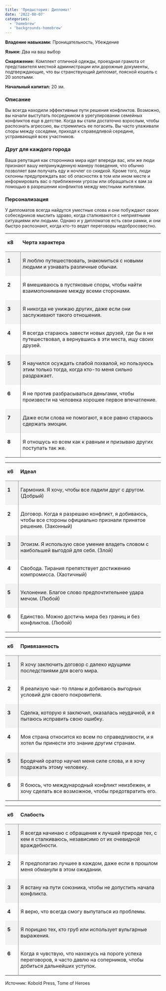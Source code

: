 ```yaml
---
title: 'Предыстория: Дипломат'
date: '2022-08-07'
categories:
  - 'homebrew'
  - 'backgrounds-homebrew'
---
```


**Владение навыками:** Проницательность, Убеждение

**Языки:** Два на ваш выбор

**Снаряжение:** Комплект отличной одежды, проездная грамота от представителя местной администрации или дорожные документы, подтверждающие, что вы странствующий дипломат, поясной кошель с 20 золотыми.

**Начальный капитал:** 20 зм.

### Описание

Вы всегда находили эффективные пути решения конфликтов. Возможно, вы начали выступать посредником в урегулировании семейных конфликтов еще в детстве. Когда вы стали достаточно взрослым, чтобы распознать агрессию, вы стремились ее погасить. Вы часто улаживали споры между соседями, приходя к справедливой середине, устраивающей всех участников.

### Друг для каждого города

Ваша репутация как сторонника мира идет впереди вас, или же люди признают вашу непринужденную манеру поведения, что обычно позволяет вам получать еду и ночлег со скидкой. Кроме того, люди склонны предупреждать вас об опасностях в том или ином месте и информировать вас о приближении угрозы или обращаться к вам за помощью в разрешении конфликтов между местными жителями.

### Персонализация

У дипломатов всегда найдутся уместные слова и они побуждают своих собеседников мыслить здраво, когда сталкиваются с неприятными ситуациями или людьми. Однако и у дипломатов есть свои рамки, и они быстро распознают, когда кто-то ведет переговоры недобросовестно.

<table style="border-collapse:collapse" border="0"><colgroup><col style="width:56px"><col style="width:590px"></colgroup><tbody valign="top"><tr><td style="padding-left: 7px; padding-right: 7px; border-bottom:  solid #7f7f7f 0.5pt"><p><strong>к8</strong></p></td><td style="padding-left: 7px; padding-right: 7px; border-bottom:  solid #7f7f7f 0.5pt"><p><strong>Черта характера</strong></p></td></tr><tr style="background: #f2f2f2"><td style="padding-left: 7px; padding-right: 7px; border-right:  solid #7f7f7f 0.5pt"><p><strong>1</strong></p></td><td style="padding-left: 7px; padding-right: 7px"><p>Я люблю путешествовать, знакомиться с новыми людьми и узнавать различные обычаи.</p></td></tr><tr><td style="padding-left: 7px; padding-right: 7px; border-right:  solid #7f7f7f 0.5pt"><p><strong>2</strong></p></td><td style="padding-left: 7px; padding-right: 7px"><p>Я вмешиваюсь в пустяковые споры, чтобы найти взаимопонимание между всеми сторонами.</p></td></tr><tr style="background: #f2f2f2"><td style="padding-left: 7px; padding-right: 7px; border-right:  solid #7f7f7f 0.5pt"><p><strong>3</strong></p></td><td style="padding-left: 7px; padding-right: 7px"><p>Я никогда не унижаю других, даже если они заслуживают такого отношения.</p></td></tr><tr><td style="padding-left: 7px; padding-right: 7px; border-right:  solid #7f7f7f 0.5pt"><p><strong>4</strong></p></td><td style="padding-left: 7px; padding-right: 7px"><p>Я всегда стараюсь завести новых друзей, где бы я ни путешествовал, а вернувшись в эти места, ищу своих друзей.</p></td></tr><tr style="background: #f2f2f2"><td style="padding-left: 7px; padding-right: 7px; border-right:  solid #7f7f7f 0.5pt"><p><strong>5</strong></p></td><td style="padding-left: 7px; padding-right: 7px"><p>Я научился осуждать слабой похвалой, но пользуюсь этим только тогда, когда кто-то меня сильно раздражает.</p></td></tr><tr><td style="padding-left: 7px; padding-right: 7px; border-right:  solid #7f7f7f 0.5pt"><p><strong>6</strong></p></td><td style="padding-left: 7px; padding-right: 7px"><p>Я не против разбрасываться деньгами, чтобы произвести на человека хорошее первое впечатление.</p></td></tr><tr style="background: #f2f2f2"><td style="padding-left: 7px; padding-right: 7px; border-right:  solid #7f7f7f 0.5pt"><p><strong>7</strong></p></td><td style="padding-left: 7px; padding-right: 7px"><p>Даже если слова не помогают, я все равно стараюсь сдержать эмоции.</p></td></tr><tr><td style="padding-left: 7px; padding-right: 7px; border-right:  solid #7f7f7f 0.5pt"><p><strong>8</strong></p></td><td style="padding-left: 7px; padding-right: 7px"><p>Я отношусь ко всем как к равным и призываю других поступать так же.</p></td></tr></tbody></table>

<table style="border-collapse:collapse" border="0"><colgroup><col style="width:46px"><col style="width:600px"></colgroup><tbody valign="top"><tr><td style="padding-left: 7px; padding-right: 7px; border-bottom:  solid #7f7f7f 0.5pt"><p><strong>к6</strong></p></td><td style="padding-left: 7px; padding-right: 7px; border-bottom:  solid #7f7f7f 0.5pt"><p><strong>Идеал</strong></p></td></tr><tr style="background: #f2f2f2"><td style="padding-left: 7px; padding-right: 7px; border-right:  solid #7f7f7f 0.5pt"><p><strong>1</strong></p></td><td style="padding-left: 7px; padding-right: 7px"><p>Гармония. Я хочу, чтобы все ладили друг с другом. (Добрый)</p></td></tr><tr><td style="padding-left: 7px; padding-right: 7px; border-right:  solid #7f7f7f 0.5pt"><p><strong>2</strong></p></td><td style="padding-left: 7px; padding-right: 7px"><p>Договор. Когда я разрешаю конфликт, я добиваюсь, чтобы все стороны официально признали принятое решение. (Законный)</p></td></tr><tr style="background: #f2f2f2"><td style="padding-left: 7px; padding-right: 7px; border-right:  solid #7f7f7f 0.5pt"><p><strong>3</strong></p></td><td style="padding-left: 7px; padding-right: 7px"><p>Эгоизм. Я использую свое умение владеть словом с наибольшей выгодой для себя. (Злой)</p></td></tr><tr><td style="padding-left: 7px; padding-right: 7px; border-right:  solid #7f7f7f 0.5pt"><p><strong>4</strong></p></td><td style="padding-left: 7px; padding-right: 7px"><p>Свобода. Тирания препятствует достижению компромисса. (Хаотичный)</p></td></tr><tr style="background: #f2f2f2"><td style="padding-left: 7px; padding-right: 7px; border-right:  solid #7f7f7f 0.5pt"><p><strong>5</strong></p></td><td style="padding-left: 7px; padding-right: 7px"><p>Уклонение. Благое слово предпочтительнее удара мечом. (Любой)</p></td></tr><tr><td style="padding-left: 7px; padding-right: 7px; border-right:  solid #7f7f7f 0.5pt"><p><strong>6</strong></p></td><td style="padding-left: 7px; padding-right: 7px"><p>Единство. Можно достичь мира без границ и без конфликтов. (Любой)</p></td></tr></tbody></table>

<table style="border-collapse:collapse" border="0"><colgroup><col style="width:46px"><col style="width:600px"></colgroup><tbody valign="top"><tr><td style="padding-left: 7px; padding-right: 7px; border-bottom:  solid #7f7f7f 0.5pt"><p><strong>к6</strong></p></td><td style="padding-left: 7px; padding-right: 7px; border-bottom:  solid #7f7f7f 0.5pt"><p><strong>Привязанность</strong></p></td></tr><tr style="background: #f2f2f2"><td style="padding-left: 7px; padding-right: 7px; border-right:  solid #7f7f7f 0.5pt"><p><strong>1</strong></p></td><td style="padding-left: 7px; padding-right: 7px"><p>Я хочу заключить договор с далеко идущими последствиями для всего мира.</p></td></tr><tr><td style="padding-left: 7px; padding-right: 7px; border-right:  solid #7f7f7f 0.5pt"><p><strong>2</strong></p></td><td style="padding-left: 7px; padding-right: 7px"><p>Я реализую чьи-то планы и добиваюсь выгодных условий для своего покровителя.</p></td></tr><tr style="background: #f2f2f2"><td style="padding-left: 7px; padding-right: 7px; border-right:  solid #7f7f7f 0.5pt"><p><strong>3</strong></p></td><td style="padding-left: 7px; padding-right: 7px"><p>Сделка, которую я заключил, оказалась неудачной, и я пытаюсь исправить свою ошибку.</p></td></tr><tr><td style="padding-left: 7px; padding-right: 7px; border-right:  solid #7f7f7f 0.5pt"><p><strong>4</strong></p></td><td style="padding-left: 7px; padding-right: 7px"><p>Моя страна относится ко всем по справедливости, и я хотел бы принести это знание другим странам.</p></td></tr><tr style="background: #f2f2f2"><td style="padding-left: 7px; padding-right: 7px; border-right:  solid #7f7f7f 0.5pt"><p><strong>5</strong></p></td><td style="padding-left: 7px; padding-right: 7px"><p>Бродячий оратор научил меня силе слова, и я хочу подражать этому человеку.</p></td></tr><tr><td style="padding-left: 7px; padding-right: 7px; border-right:  solid #7f7f7f 0.5pt"><p><strong>6</strong></p></td><td style="padding-left: 7px; padding-right: 7px"><p>Я боюсь, что международный конфликт неизбежен, и хочу сделать все возможное, чтобы предотвратить его.</p></td></tr></tbody></table>

<table style="border-collapse:collapse" border="0"><colgroup><col style="width:46px"><col style="width:600px"></colgroup><tbody valign="top"><tr><td style="padding-left: 7px; padding-right: 7px; border-bottom:  solid #7f7f7f 0.5pt"><p><strong>к6</strong></p></td><td style="padding-left: 7px; padding-right: 7px; border-bottom:  solid #7f7f7f 0.5pt"><p><strong>Слабость</strong></p></td></tr><tr style="background: #f2f2f2"><td style="padding-left: 7px; padding-right: 7px; border-right:  solid #7f7f7f 0.5pt"><p><strong>1</strong></p></td><td style="padding-left: 7px; padding-right: 7px"><p>Я всегда начинаю с обращения к лучшей природе тех, с кем я сталкиваюсь, независимо от их очевидной враждебности.</p></td></tr><tr><td style="padding-left: 7px; padding-right: 7px; border-right:  solid #7f7f7f 0.5pt"><p><strong>2</strong></p></td><td style="padding-left: 7px; padding-right: 7px"><p>Я предполагаю лучшее в каждом, даже если в прошлом меня обманули в этом ожидании.</p></td></tr><tr style="background: #f2f2f2"><td style="padding-left: 7px; padding-right: 7px; border-right:  solid #7f7f7f 0.5pt"><p><strong>3</strong></p></td><td style="padding-left: 7px; padding-right: 7px"><p>Я встану на пути союзника, чтобы не допустить начала конфликта.</p></td></tr><tr><td style="padding-left: 7px; padding-right: 7px; border-right:  solid #7f7f7f 0.5pt"><p><strong>4</strong></p></td><td style="padding-left: 7px; padding-right: 7px"><p>Я верю, что всегда смогу выпутаться из проблемы.</p></td></tr><tr style="background: #f2f2f2"><td style="padding-left: 7px; padding-right: 7px; border-right:  solid #7f7f7f 0.5pt"><p><strong>5</strong></p></td><td style="padding-left: 7px; padding-right: 7px"><p>Я порицаю тех, кто груб или использует вульгарные выражения.</p></td></tr><tr><td style="padding-left: 7px; padding-right: 7px; border-right:  solid #7f7f7f 0.5pt"><p><strong>6</strong></p></td><td style="padding-left: 7px; padding-right: 7px"><p>Когда я чувствую, что нахожусь на пороге успеха переговоров, я часто давлю на соперников, чтобы добиться дальнейших уступок.</p></td></tr></tbody></table>

Источник: Kobold Press, Tome of Heroes
